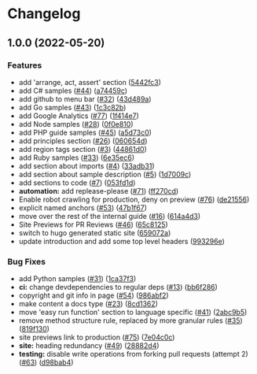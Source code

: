# Changelog

## 1.0.0 (2022-05-20)


### Features

* add 'arrange, act, assert' section ([5442fc3](https://github.com/GoogleCloudPlatform/samples-style-guide/commit/5442fc3c5ce2ca0427c26bee408455e9c362787e))
* add C# samples ([#44](https://github.com/GoogleCloudPlatform/samples-style-guide/issues/44)) ([a74459c](https://github.com/GoogleCloudPlatform/samples-style-guide/commit/a74459c5b74d656db887eb36b8956d373135f111))
* add github to menu bar ([#32](https://github.com/GoogleCloudPlatform/samples-style-guide/issues/32)) ([43d489a](https://github.com/GoogleCloudPlatform/samples-style-guide/commit/43d489a59f7baab8ff766fd1f786a981cc75a948))
* add Go samples ([#43](https://github.com/GoogleCloudPlatform/samples-style-guide/issues/43)) ([1c3c82b](https://github.com/GoogleCloudPlatform/samples-style-guide/commit/1c3c82baf7107faaf79162f4daab47c1bba713ea))
* add Google Analytics ([#77](https://github.com/GoogleCloudPlatform/samples-style-guide/issues/77)) ([1f414e7](https://github.com/GoogleCloudPlatform/samples-style-guide/commit/1f414e7088526f17b9d05aa258efde08642ee1c5))
* add Node samples ([#28](https://github.com/GoogleCloudPlatform/samples-style-guide/issues/28)) ([0f0e810](https://github.com/GoogleCloudPlatform/samples-style-guide/commit/0f0e8103d56c5731853a7f26e8864678fe7f3e01))
* add PHP guide samples ([#45](https://github.com/GoogleCloudPlatform/samples-style-guide/issues/45)) ([a5d73c0](https://github.com/GoogleCloudPlatform/samples-style-guide/commit/a5d73c0710a6f573c6b7362fe2f1d64220e7cffd))
* add principles section ([#26](https://github.com/GoogleCloudPlatform/samples-style-guide/issues/26)) ([060654d](https://github.com/GoogleCloudPlatform/samples-style-guide/commit/060654dc37109cc6820a2815d099130f8ef75ca9))
* add region tags section ([#3](https://github.com/GoogleCloudPlatform/samples-style-guide/issues/3)) ([44861d0](https://github.com/GoogleCloudPlatform/samples-style-guide/commit/44861d0d3d1c500aaca0b5b2f4857426d0ae069c))
* add Ruby samples ([#33](https://github.com/GoogleCloudPlatform/samples-style-guide/issues/33)) ([6e35ec6](https://github.com/GoogleCloudPlatform/samples-style-guide/commit/6e35ec6d31ee1eab225de23230cd8670a21b86e1))
* add section about imports ([#4](https://github.com/GoogleCloudPlatform/samples-style-guide/issues/4)) ([33adb31](https://github.com/GoogleCloudPlatform/samples-style-guide/commit/33adb313c6a4a20a8f09ad3332258c5969c5c115))
* add section about sample description ([#5](https://github.com/GoogleCloudPlatform/samples-style-guide/issues/5)) ([1d7009c](https://github.com/GoogleCloudPlatform/samples-style-guide/commit/1d7009c943077f7f07779ea089da1ca9593c8374))
* add sections to code ([#7](https://github.com/GoogleCloudPlatform/samples-style-guide/issues/7)) ([053fd1d](https://github.com/GoogleCloudPlatform/samples-style-guide/commit/053fd1de4f1893b962ad66cc642a9dff1421824d))
* **automation:** add replease-please ([#71](https://github.com/GoogleCloudPlatform/samples-style-guide/issues/71)) ([ff270cd](https://github.com/GoogleCloudPlatform/samples-style-guide/commit/ff270cdf4c88f17da33e1449793a9ea9e925d039))
* Enable robot crawling for production, deny on preview ([#76](https://github.com/GoogleCloudPlatform/samples-style-guide/issues/76)) ([de21556](https://github.com/GoogleCloudPlatform/samples-style-guide/commit/de21556929198daf6a680d45230b4296ea03ec4e))
* explicit named anchors ([#53](https://github.com/GoogleCloudPlatform/samples-style-guide/issues/53)) ([47b1f67](https://github.com/GoogleCloudPlatform/samples-style-guide/commit/47b1f67d39c60e42a0d929ea99b0cbf108636ba1))
* move over the rest of the internal guide ([#16](https://github.com/GoogleCloudPlatform/samples-style-guide/issues/16)) ([614a4d3](https://github.com/GoogleCloudPlatform/samples-style-guide/commit/614a4d3f7bd5c826c6ecaad4bd67178ceef26a87))
* Site Previews for PR Reviews ([#46](https://github.com/GoogleCloudPlatform/samples-style-guide/issues/46)) ([65c8125](https://github.com/GoogleCloudPlatform/samples-style-guide/commit/65c812525fa79dd17d3d4b18a631e55807a586fa))
* switch to hugo generated static site ([659072a](https://github.com/GoogleCloudPlatform/samples-style-guide/commit/659072a3e637ffd84e3c0c9853df49de15293111))
* update introduction and add some top level headers ([993296e](https://github.com/GoogleCloudPlatform/samples-style-guide/commit/993296e271415cf2421f9ab724eadbfbad3cccc6))


### Bug Fixes

* add Python samples ([#31](https://github.com/GoogleCloudPlatform/samples-style-guide/issues/31)) ([1ca37f3](https://github.com/GoogleCloudPlatform/samples-style-guide/commit/1ca37f3ad7b138573a29bad9f66e49b6e592cf34))
* **ci:** change devdependencies to regular deps ([#13](https://github.com/GoogleCloudPlatform/samples-style-guide/issues/13)) ([bb6f286](https://github.com/GoogleCloudPlatform/samples-style-guide/commit/bb6f286eadf88084a4e75125ffffcbbe5f93dc5b))
* copyright and git info in page ([#54](https://github.com/GoogleCloudPlatform/samples-style-guide/issues/54)) ([986abf2](https://github.com/GoogleCloudPlatform/samples-style-guide/commit/986abf2f8c2d256c092ca2123ca47139c7b5e23a))
* make content a docs type ([#23](https://github.com/GoogleCloudPlatform/samples-style-guide/issues/23)) ([8cd1362](https://github.com/GoogleCloudPlatform/samples-style-guide/commit/8cd136274025eacd8f0662ba8404629065b75842))
* move 'easy run function' section to language specific ([#41](https://github.com/GoogleCloudPlatform/samples-style-guide/issues/41)) ([2abc9b5](https://github.com/GoogleCloudPlatform/samples-style-guide/commit/2abc9b5eef0c3e22e17a2bb4cbe45a43e978d45e))
* remove method structure rule, replaced by more granular rules ([#35](https://github.com/GoogleCloudPlatform/samples-style-guide/issues/35)) ([819f130](https://github.com/GoogleCloudPlatform/samples-style-guide/commit/819f130aad78c5a40e535cba472b12b51590fde3))
* site previews link to production ([#75](https://github.com/GoogleCloudPlatform/samples-style-guide/issues/75)) ([7e04c0c](https://github.com/GoogleCloudPlatform/samples-style-guide/commit/7e04c0c344a088a9b272df11cebe11d58c5a05a4))
* **site:** heading redundancy ([#49](https://github.com/GoogleCloudPlatform/samples-style-guide/issues/49)) ([28882d4](https://github.com/GoogleCloudPlatform/samples-style-guide/commit/28882d4ed6ec73e02496ea633a949a1622a4fa5f))
* **testing:** disable write operations from forking pull requests (attempt 2) ([#63](https://github.com/GoogleCloudPlatform/samples-style-guide/issues/63)) ([d98bab4](https://github.com/GoogleCloudPlatform/samples-style-guide/commit/d98bab4e8c7d56388dcc98f302bc84589e4a7c10))
